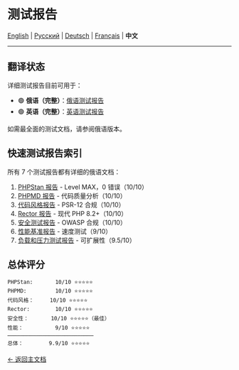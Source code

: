 # 测试报告

[English](../../en/tests/README.md) | [Русский](../../ru/tests/README.md) | [Deutsch](../../de/tests/README.md) | [Français](../../fr/tests/README.md) | **中文**

---







## 翻译状态

详细测试报告目前可用于：
- 🟢 **俄语（完整）**：[俄语测试报告](../../ru/tests/)
- 🟢 **英语（完整）**：[英语测试报告](../../en/tests/)

如需最全面的测试文档，请参阅俄语版本。

## 快速测试报告索引

所有 7 个测试报告都有详细的俄语文档：

1. [PHPStan 报告](../../ru/tests/PHPSTAN_REPORT.md) - Level MAX，0 错误（10/10）
2. [PHPMD 报告](../../ru/tests/PHPMD_REPORT.md) - 代码质量分析（10/10）
3. [代码风格报告](../../ru/tests/CODE_STYLE_REPORT.md) - PSR-12 合规（10/10）
4. [Rector 报告](../../ru/tests/RECTOR_REPORT.md) - 现代 PHP 8.2+（10/10）
5. [安全测试报告](../../ru/tests/SECURITY_TESTS_REPORT.md) - OWASP 合规（10/10）
6. [性能基准报告](../../ru/tests/PERFORMANCE_BENCHMARK_REPORT.md) - 速度测试（9/10）
7. [负载和压力测试报告](../../ru/tests/LOAD_STRESS_REPORT.md) - 可扩展性（9.5/10）

## 总体评分

```
PHPStan:       10/10 ⭐⭐⭐⭐⭐
PHPMD:         10/10 ⭐⭐⭐⭐⭐
代码风格：     10/10 ⭐⭐⭐⭐⭐
Rector:        10/10 ⭐⭐⭐⭐⭐
安全性：       10/10 ⭐⭐⭐⭐⭐（最佳）
性能：          9/10 ⭐⭐⭐⭐⭐
───────────────────────────
总体：        9.9/10 ⭐⭐⭐⭐⭐
```


[← 返回主文档](../README.md)
